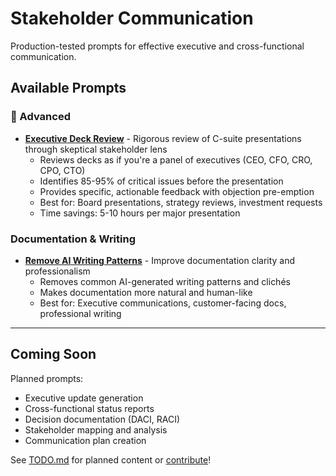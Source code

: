 # Stakeholder Communication

Production-tested prompts for effective executive and cross-functional communication.

## Available Prompts

### 🔴 Advanced

- **[Executive Deck Review](./executive-deck-review.md)** - Rigorous review of C-suite presentations through skeptical stakeholder lens
  - Reviews decks as if you're a panel of executives (CEO, CFO, CRO, CPO, CTO)
  - Identifies 85-95% of critical issues before the presentation
  - Provides specific, actionable feedback with objection pre-emption
  - Best for: Board presentations, strategy reviews, investment requests
  - Time savings: 5-10 hours per major presentation

### Documentation & Writing

- **[Remove AI Writing Patterns](./remove-ai-writing-patterns.md)** - Improve documentation clarity and professionalism
  - Removes common AI-generated writing patterns and clichés
  - Makes documentation more natural and human-like
  - Best for: Executive communications, customer-facing docs, professional writing

---

## Coming Soon

Planned prompts:
- Executive update generation
- Cross-functional status reports
- Decision documentation (DACI, RACI)
- Stakeholder mapping and analysis
- Communication plan creation

See [TODO.md](../../TODO.md) for planned content or [contribute](../../CONTRIBUTING.md)!
